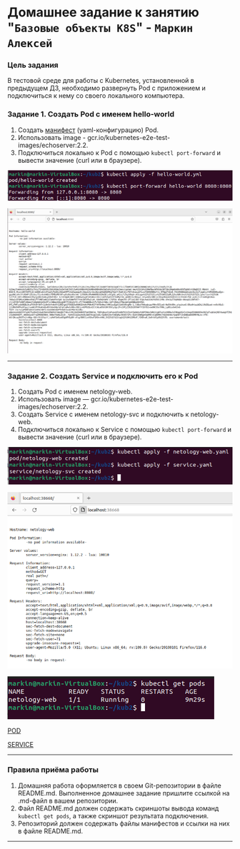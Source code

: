 # Домашнее задание к занятию "`Базовые объекты K8S`" - `Маркин Алексей`

### Цель задания

В тестовой среде для работы с Kubernetes, установленной в предыдущем ДЗ, необходимо развернуть Pod с приложением и подключиться к нему со своего локального компьютера.

### Задание 1. Создать Pod с именем hello-world

1. Создать [манифест](https://github.com/Markin-AI/kub-2/blob/main/hello-world.yml) (yaml-конфигурацию) Pod.
2. Использовать image - gcr.io/kubernetes-e2e-test-images/echoserver:2.2.
3. Подключиться локально к Pod с помощью `kubectl port-forward` и вывести значение (curl или в браузере).

![1](https://github.com/Markin-AI/kub-2/blob/main/img/1.png)

![2](https://github.com/Markin-AI/kub-2/blob/main/img/2.png)

------

### Задание 2. Создать Service и подключить его к Pod

1. Создать Pod с именем netology-web.
2. Использовать image — gcr.io/kubernetes-e2e-test-images/echoserver:2.2.
3. Создать Service с именем netology-svc и подключить к netology-web.
4. Подключиться локально к Service с помощью `kubectl port-forward` и вывести значение (curl или в браузере).

![3](https://github.com/Markin-AI/kub-2/blob/main/img/3.png)

![4](https://github.com/Markin-AI/kub-2/blob/main/img/4.png)

![5](https://github.com/Markin-AI/kub-2/blob/main/img/5.png)

[POD](https://github.com/Markin-AI/kub-2/blob/main/netology-web.yaml)

[SERVICE](https://github.com/Markin-AI/kub-2/blob/main/service.yaml)

------

### Правила приёма работы

1. Домашняя работа оформляется в своем Git-репозитории в файле README.md. Выполненное домашнее задание пришлите ссылкой на .md-файл в вашем репозитории.
2. Файл README.md должен содержать скриншоты вывода команд `kubectl get pods`, а также скриншот результата подключения.
3. Репозиторий должен содержать файлы манифестов и ссылки на них в файле README.md.

------